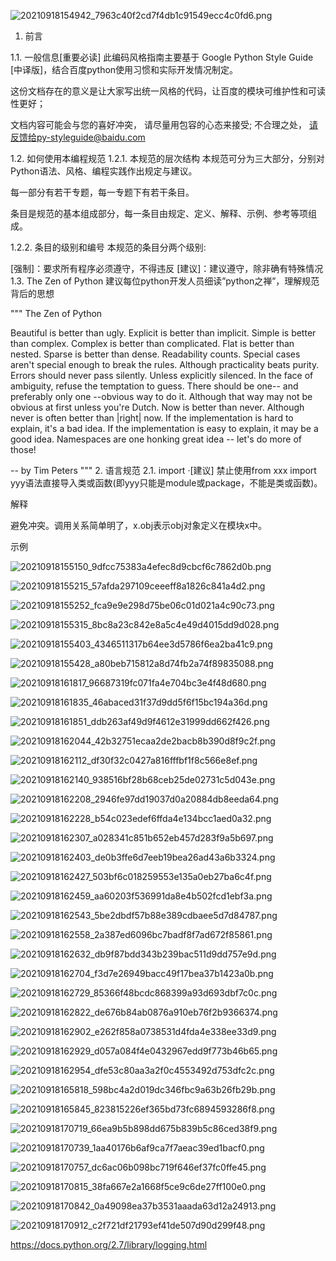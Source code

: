 ![20210918154942_7963c40f2cd7f4db1c91549ecc4c0fd6.png](https://zjj-1307432767.cos.ap-shanghai.myqcloud.com/20210918154942_7963c40f2cd7f4db1c91549ecc4c0fd6.png?q-sign-algorithm=sha1&q-ak=AKIDvgBQO5VeWZMs74l8G7gyzjCPL1RbU5PU&q-sign-time=1631951382;1663487382&q-key-time=1631951382;1663487382&q-header-list=&q-url-param-list=&q-signature=522c781228e501a4a6dcc94985f8e26522f092ab)




1. 前言

1.1. 一般信息[重要必读]
此编码风格指南主要基于 Google Python Style Guide [中译版]，结合百度python使用习惯和实际开发情况制定。

这份文档存在的意义是让大家写出统一风格的代码，让百度的模块可维护性和可读性更好；

文档内容可能会与您的喜好冲突， 请尽量用包容的心态来接受; 不合理之处， 请反馈给py-styleguide@baidu.com

1.2. 如何使用本编程规范
1.2.1. 本规范的层次结构
本规范可分为三大部分，分别对Python语法、风格、编程实践作出规定与建议。

每一部分有若干专题，每一专题下有若干条目。

条目是规范的基本组成部分，每一条目由规定、定义、解释、示例、参考等项组成。

1.2.2. 条目的级别和编号
本规范的条目分两个级别:

[强制]：要求所有程序必须遵守，不得违反
[建议]：建议遵守，除非确有特殊情况
1.3. The Zen of Python
建议每位python开发人员细读”python之禅”，理解规范背后的思想

"""
The Zen of Python

 Beautiful is better than ugly.
 Explicit is better than implicit.
 Simple is better than complex.
 Complex is better than complicated.
 Flat is better than nested.
 Sparse is better than dense.
 Readability counts.
 Special cases aren't special enough to break the rules.
 Although practicality beats purity.
 Errors should never pass silently.
 Unless explicitly silenced.
 In the face of ambiguity, refuse the temptation to guess.
 There should be one-- and preferably only one --obvious way to do it.
 Although that way may not be obvious at first unless you're Dutch.
 Now is better than never.
 Although never is often better than |right| now.
 If the implementation is hard to explain, it's a bad idea.
 If the implementation is easy to explain, it may be a good idea.
 Namespaces are one honking great idea -- let's do more of those!

-- by Tim Peters
"""
2. 语言规范
2.1. import
·[建议] 禁止使用from xxx import yyy语法直接导入类或函数(即yyy只能是module或package，不能是类或函数)。

解释

避免冲突。调用关系简单明了，x.obj表示obj对象定义在模块x中。

示例


![20210918155150_9dfcc75383a4efec8d9cbcf6c7862d0b.png](https://zjj-1307432767.cos.ap-shanghai.myqcloud.com/20210918155150_9dfcc75383a4efec8d9cbcf6c7862d0b.png?q-sign-algorithm=sha1&q-ak=AKIDvgBQO5VeWZMs74l8G7gyzjCPL1RbU5PU&q-sign-time=1631951510;1663487510&q-key-time=1631951510;1663487510&q-header-list=&q-url-param-list=&q-signature=bfaf96ad39d15a0375d33efce00701a089e2b9ec)



![20210918155215_57afda297109ceeeff8a1826c841a4d2.png](https://zjj-1307432767.cos.ap-shanghai.myqcloud.com/20210918155215_57afda297109ceeeff8a1826c841a4d2.png?q-sign-algorithm=sha1&q-ak=AKIDvgBQO5VeWZMs74l8G7gyzjCPL1RbU5PU&q-sign-time=1631951535;1663487535&q-key-time=1631951535;1663487535&q-header-list=&q-url-param-list=&q-signature=1603b0efd06d93b0d25f8b1af78294aa93a4e1db)



![20210918155252_fca9e9e298d75be06c01d021a4c90c73.png](https://zjj-1307432767.cos.ap-shanghai.myqcloud.com/20210918155252_fca9e9e298d75be06c01d021a4c90c73.png?q-sign-algorithm=sha1&q-ak=AKIDvgBQO5VeWZMs74l8G7gyzjCPL1RbU5PU&q-sign-time=1631951571;1663487571&q-key-time=1631951571;1663487571&q-header-list=&q-url-param-list=&q-signature=4786c26079b45a815aaafb9fc9d306aae83b3e3e)


![20210918155315_8bc8a23c842e8a5c4e49d4015dd9d028.png](https://zjj-1307432767.cos.ap-shanghai.myqcloud.com/20210918155315_8bc8a23c842e8a5c4e49d4015dd9d028.png?q-sign-algorithm=sha1&q-ak=AKIDvgBQO5VeWZMs74l8G7gyzjCPL1RbU5PU&q-sign-time=1631951595;1663487595&q-key-time=1631951595;1663487595&q-header-list=&q-url-param-list=&q-signature=ba6aad4c83f8691c3a35fa582f155938cddcab5d)


![20210918155403_4346511317b64ee3d5786f6ea2ba41c9.png](https://zjj-1307432767.cos.ap-shanghai.myqcloud.com/20210918155403_4346511317b64ee3d5786f6ea2ba41c9.png?q-sign-algorithm=sha1&q-ak=AKIDvgBQO5VeWZMs74l8G7gyzjCPL1RbU5PU&q-sign-time=1631951643;1663487643&q-key-time=1631951643;1663487643&q-header-list=&q-url-param-list=&q-signature=81fe5152f897857b826075ba8c35e56b5fbd46d5)

![20210918155428_a80beb715812a8d74fb2a74f89835088.png](https://zjj-1307432767.cos.ap-shanghai.myqcloud.com/20210918155428_a80beb715812a8d74fb2a74f89835088.png?q-sign-algorithm=sha1&q-ak=AKIDvgBQO5VeWZMs74l8G7gyzjCPL1RbU5PU&q-sign-time=1631951668;1663487668&q-key-time=1631951668;1663487668&q-header-list=&q-url-param-list=&q-signature=181d5aefccf872789550178a1584426d029999be)

![20210918161817_96687319fc071fa4e704bc3e4f48d680.png](https://zjj-1307432767.cos.ap-shanghai.myqcloud.com/20210918161817_96687319fc071fa4e704bc3e4f48d680.png?q-sign-algorithm=sha1&q-ak=AKIDvgBQO5VeWZMs74l8G7gyzjCPL1RbU5PU&q-sign-time=1631953097;1663489097&q-key-time=1631953097;1663489097&q-header-list=&q-url-param-list=&q-signature=e82d57c647b4aced3c3ab245aa84170928ea5643)


![20210918161835_46abaced31f37d9dd5f6f15bc194a36d.png](https://zjj-1307432767.cos.ap-shanghai.myqcloud.com/20210918161835_46abaced31f37d9dd5f6f15bc194a36d.png?q-sign-algorithm=sha1&q-ak=AKIDvgBQO5VeWZMs74l8G7gyzjCPL1RbU5PU&q-sign-time=1631953114;1663489114&q-key-time=1631953114;1663489114&q-header-list=&q-url-param-list=&q-signature=c2b84cc8fa390fa8cede61b4f06e1197597c1ce0)

![20210918161851_ddb263af49d9f4612e31999dd662f426.png](https://zjj-1307432767.cos.ap-shanghai.myqcloud.com/20210918161851_ddb263af49d9f4612e31999dd662f426.png?q-sign-algorithm=sha1&q-ak=AKIDvgBQO5VeWZMs74l8G7gyzjCPL1RbU5PU&q-sign-time=1631953131;1663489131&q-key-time=1631953131;1663489131&q-header-list=&q-url-param-list=&q-signature=63d15f938cc18ecc8d4a36bbfeca879c1dfb259d)

![20210918162044_42b32751ecaa2de2bacb8b390d8f9c2f.png](https://zjj-1307432767.cos.ap-shanghai.myqcloud.com/20210918162044_42b32751ecaa2de2bacb8b390d8f9c2f.png?q-sign-algorithm=sha1&q-ak=AKIDvgBQO5VeWZMs74l8G7gyzjCPL1RbU5PU&q-sign-time=1631953244;1663489244&q-key-time=1631953244;1663489244&q-header-list=&q-url-param-list=&q-signature=4b99cef40d33f60994a163ecee831153d8a45e07)

![20210918162112_df30f32c0427a816fffbf1f8c566e8ef.png](https://zjj-1307432767.cos.ap-shanghai.myqcloud.com/20210918162112_df30f32c0427a816fffbf1f8c566e8ef.png?q-sign-algorithm=sha1&q-ak=AKIDvgBQO5VeWZMs74l8G7gyzjCPL1RbU5PU&q-sign-time=1631953271;1663489271&q-key-time=1631953271;1663489271&q-header-list=&q-url-param-list=&q-signature=76f9f9f5162beaba6592921d795598d8c518028b)


![20210918162140_938516bf28b68ceb25de02731c5d043e.png](https://zjj-1307432767.cos.ap-shanghai.myqcloud.com/20210918162140_938516bf28b68ceb25de02731c5d043e.png?q-sign-algorithm=sha1&q-ak=AKIDvgBQO5VeWZMs74l8G7gyzjCPL1RbU5PU&q-sign-time=1631953300;1663489300&q-key-time=1631953300;1663489300&q-header-list=&q-url-param-list=&q-signature=64cb0c4e0c9b69fc9a2dc755e31be8874a2094af)

![20210918162208_2946fe97dd19037d0a20884db8eeda64.png](https://zjj-1307432767.cos.ap-shanghai.myqcloud.com/20210918162208_2946fe97dd19037d0a20884db8eeda64.png?q-sign-algorithm=sha1&q-ak=AKIDvgBQO5VeWZMs74l8G7gyzjCPL1RbU5PU&q-sign-time=1631953327;1663489327&q-key-time=1631953327;1663489327&q-header-list=&q-url-param-list=&q-signature=4c11a67a6245b54d6f519fd9217ec7d37f9bb5d7)


![20210918162228_b54c023edef6ffda4e134bcc1aed0a32.png](https://zjj-1307432767.cos.ap-shanghai.myqcloud.com/20210918162228_b54c023edef6ffda4e134bcc1aed0a32.png?q-sign-algorithm=sha1&q-ak=AKIDvgBQO5VeWZMs74l8G7gyzjCPL1RbU5PU&q-sign-time=1631953348;1663489348&q-key-time=1631953348;1663489348&q-header-list=&q-url-param-list=&q-signature=6c3ea6d47c683873232a87e83fc5d6fd1c3a873a)


![20210918162307_a028341c851b652eb457d283f9a5b697.png](https://zjj-1307432767.cos.ap-shanghai.myqcloud.com/20210918162307_a028341c851b652eb457d283f9a5b697.png?q-sign-algorithm=sha1&q-ak=AKIDvgBQO5VeWZMs74l8G7gyzjCPL1RbU5PU&q-sign-time=1631953387;1663489387&q-key-time=1631953387;1663489387&q-header-list=&q-url-param-list=&q-signature=6e4a3eed043b0541cad4411ce87a57c7051ab66d)


![20210918162403_de0b3ffe6d7eeb19bea26ad43a6b3324.png](https://zjj-1307432767.cos.ap-shanghai.myqcloud.com/20210918162403_de0b3ffe6d7eeb19bea26ad43a6b3324.png?q-sign-algorithm=sha1&q-ak=AKIDvgBQO5VeWZMs74l8G7gyzjCPL1RbU5PU&q-sign-time=1631953443;1663489443&q-key-time=1631953443;1663489443&q-header-list=&q-url-param-list=&q-signature=9a6e696d1f903bc64f7afeace01a328abf0273a6)

![20210918162427_503bf6c018259553e135a0eb27ba6c4f.png](https://zjj-1307432767.cos.ap-shanghai.myqcloud.com/20210918162427_503bf6c018259553e135a0eb27ba6c4f.png?q-sign-algorithm=sha1&q-ak=AKIDvgBQO5VeWZMs74l8G7gyzjCPL1RbU5PU&q-sign-time=1631953467;1663489467&q-key-time=1631953467;1663489467&q-header-list=&q-url-param-list=&q-signature=033175ce8a05eb3222602594d2c07a33ab800fc9)



![20210918162459_aa60203f536991da8e4b502fcd1ebf3a.png](https://zjj-1307432767.cos.ap-shanghai.myqcloud.com/20210918162459_aa60203f536991da8e4b502fcd1ebf3a.png?q-sign-algorithm=sha1&q-ak=AKIDvgBQO5VeWZMs74l8G7gyzjCPL1RbU5PU&q-sign-time=1631953499;1663489499&q-key-time=1631953499;1663489499&q-header-list=&q-url-param-list=&q-signature=0d5934164cfe0607e6d3e5c5596f38a2e0e7ce7e)


![20210918162543_5be2dbdf57b88e389cdbaee5d7d84787.png](https://zjj-1307432767.cos.ap-shanghai.myqcloud.com/20210918162543_5be2dbdf57b88e389cdbaee5d7d84787.png?q-sign-algorithm=sha1&q-ak=AKIDvgBQO5VeWZMs74l8G7gyzjCPL1RbU5PU&q-sign-time=1631953543;1663489543&q-key-time=1631953543;1663489543&q-header-list=&q-url-param-list=&q-signature=4b01fea4cd9228cd3d49e6d4fdda868d3277df49)


![20210918162558_2a387ed6096bc7badf8f7ad672f85861.png](https://zjj-1307432767.cos.ap-shanghai.myqcloud.com/20210918162558_2a387ed6096bc7badf8f7ad672f85861.png?q-sign-algorithm=sha1&q-ak=AKIDvgBQO5VeWZMs74l8G7gyzjCPL1RbU5PU&q-sign-time=1631953558;1663489558&q-key-time=1631953558;1663489558&q-header-list=&q-url-param-list=&q-signature=fe22ef21c9a930a4e3e6a40c5d8a22c64a2d06e6)


![20210918162632_db9f87bdd343b239bac511d9dd757e9d.png](https://zjj-1307432767.cos.ap-shanghai.myqcloud.com/20210918162632_db9f87bdd343b239bac511d9dd757e9d.png?q-sign-algorithm=sha1&q-ak=AKIDvgBQO5VeWZMs74l8G7gyzjCPL1RbU5PU&q-sign-time=1631953592;1663489592&q-key-time=1631953592;1663489592&q-header-list=&q-url-param-list=&q-signature=a86903f631b2aa76cd98f6807b51df3c6526d46d)


![20210918162704_f3d7e26949bacc49f17bea37b1423a0b.png](https://zjj-1307432767.cos.ap-shanghai.myqcloud.com/20210918162704_f3d7e26949bacc49f17bea37b1423a0b.png?q-sign-algorithm=sha1&q-ak=AKIDvgBQO5VeWZMs74l8G7gyzjCPL1RbU5PU&q-sign-time=1631953624;1663489624&q-key-time=1631953624;1663489624&q-header-list=&q-url-param-list=&q-signature=4f6d263bdea176637edc8774a002af13eadf8a60)

![20210918162729_85366f48bcdc868399a93d693dbf7c0c.png](https://zjj-1307432767.cos.ap-shanghai.myqcloud.com/20210918162729_85366f48bcdc868399a93d693dbf7c0c.png?q-sign-algorithm=sha1&q-ak=AKIDvgBQO5VeWZMs74l8G7gyzjCPL1RbU5PU&q-sign-time=1631953649;1663489649&q-key-time=1631953649;1663489649&q-header-list=&q-url-param-list=&q-signature=86d4add9efb5502ad21e10eac4a5bcdc8398eb61)

![20210918162822_de676b84ab0876a910eb76f2b9366374.png](https://zjj-1307432767.cos.ap-shanghai.myqcloud.com/20210918162822_de676b84ab0876a910eb76f2b9366374.png?q-sign-algorithm=sha1&q-ak=AKIDvgBQO5VeWZMs74l8G7gyzjCPL1RbU5PU&q-sign-time=1631953702;1663489702&q-key-time=1631953702;1663489702&q-header-list=&q-url-param-list=&q-signature=72bb09148c33ad3602837349785395210677f29f)


![20210918162902_e262f858a0738531d4fda4e338ee33d9.png](https://zjj-1307432767.cos.ap-shanghai.myqcloud.com/20210918162902_e262f858a0738531d4fda4e338ee33d9.png?q-sign-algorithm=sha1&q-ak=AKIDvgBQO5VeWZMs74l8G7gyzjCPL1RbU5PU&q-sign-time=1631953742;1663489742&q-key-time=1631953742;1663489742&q-header-list=&q-url-param-list=&q-signature=938e1a0927b94c66b595a71645f112b966aec38e)


![20210918162929_d057a084f4e0432967edd9f773b46b65.png](https://zjj-1307432767.cos.ap-shanghai.myqcloud.com/20210918162929_d057a084f4e0432967edd9f773b46b65.png?q-sign-algorithm=sha1&q-ak=AKIDvgBQO5VeWZMs74l8G7gyzjCPL1RbU5PU&q-sign-time=1631953769;1663489769&q-key-time=1631953769;1663489769&q-header-list=&q-url-param-list=&q-signature=75d98604f5eae2635b1cc4d39ebc9e4f10759ae0)

![20210918162954_dfe53c80aa3a2f0c4553492d753dfc2c.png](https://zjj-1307432767.cos.ap-shanghai.myqcloud.com/20210918162954_dfe53c80aa3a2f0c4553492d753dfc2c.png?q-sign-algorithm=sha1&q-ak=AKIDvgBQO5VeWZMs74l8G7gyzjCPL1RbU5PU&q-sign-time=1631953794;1663489794&q-key-time=1631953794;1663489794&q-header-list=&q-url-param-list=&q-signature=dd050dad98f28d23ce258b131a7b0210264d1c08)



![20210918165818_598bc4a2d019dc346fbc9a63b26fb29b.png](https://zjj-1307432767.cos.ap-shanghai.myqcloud.com/20210918165818_598bc4a2d019dc346fbc9a63b26fb29b.png?q-sign-algorithm=sha1&q-ak=AKIDvgBQO5VeWZMs74l8G7gyzjCPL1RbU5PU&q-sign-time=1631955498;1663491498&q-key-time=1631955498;1663491498&q-header-list=&q-url-param-list=&q-signature=e7ac3c3c10681ea6d0bca497bad0103b864f093b)

![20210918165845_823815226ef365bd73fc6894593286f8.png](https://zjj-1307432767.cos.ap-shanghai.myqcloud.com/20210918165845_823815226ef365bd73fc6894593286f8.png?q-sign-algorithm=sha1&q-ak=AKIDvgBQO5VeWZMs74l8G7gyzjCPL1RbU5PU&q-sign-time=1631955525;1663491525&q-key-time=1631955525;1663491525&q-header-list=&q-url-param-list=&q-signature=9298e4e56ed8265cf8a099da5b27d61b796e7109)



![20210918170719_66ea9b5b898dd675b839b5c86ced38f9.png](https://zjj-1307432767.cos.ap-shanghai.myqcloud.com/20210918170719_66ea9b5b898dd675b839b5c86ced38f9.png?q-sign-algorithm=sha1&q-ak=AKIDvgBQO5VeWZMs74l8G7gyzjCPL1RbU5PU&q-sign-time=1631956039;1663492039&q-key-time=1631956039;1663492039&q-header-list=&q-url-param-list=&q-signature=fa043fb4fe2be7d92608763fa37aad1db57aece8)

![20210918170739_1aa40176b6af9ca7f7aeac39ed1bacf0.png](https://zjj-1307432767.cos.ap-shanghai.myqcloud.com/20210918170739_1aa40176b6af9ca7f7aeac39ed1bacf0.png?q-sign-algorithm=sha1&q-ak=AKIDvgBQO5VeWZMs74l8G7gyzjCPL1RbU5PU&q-sign-time=1631956059;1663492059&q-key-time=1631956059;1663492059&q-header-list=&q-url-param-list=&q-signature=36863b78c47a90402421492ac2d09c594bdce876)

![20210918170757_dc6ac06b098bc719f646ef37fc0ffe45.png](https://zjj-1307432767.cos.ap-shanghai.myqcloud.com/20210918170757_dc6ac06b098bc719f646ef37fc0ffe45.png?q-sign-algorithm=sha1&q-ak=AKIDvgBQO5VeWZMs74l8G7gyzjCPL1RbU5PU&q-sign-time=1631956077;1663492077&q-key-time=1631956077;1663492077&q-header-list=&q-url-param-list=&q-signature=cdc29e27a04cdbc648d8b581404ec15a63b1daca)

![20210918170815_38fa667e2a1668f5ce9c6de27ff100e0.png](https://zjj-1307432767.cos.ap-shanghai.myqcloud.com/20210918170815_38fa667e2a1668f5ce9c6de27ff100e0.png?q-sign-algorithm=sha1&q-ak=AKIDvgBQO5VeWZMs74l8G7gyzjCPL1RbU5PU&q-sign-time=1631956095;1663492095&q-key-time=1631956095;1663492095&q-header-list=&q-url-param-list=&q-signature=70f42021922e4e09a5cd42de6be2e03105eb2d6d)

![20210918170842_0a49098ea37b3531aaada63d12a24913.png](https://zjj-1307432767.cos.ap-shanghai.myqcloud.com/20210918170842_0a49098ea37b3531aaada63d12a24913.png?q-sign-algorithm=sha1&q-ak=AKIDvgBQO5VeWZMs74l8G7gyzjCPL1RbU5PU&q-sign-time=1631956122;1663492122&q-key-time=1631956122;1663492122&q-header-list=&q-url-param-list=&q-signature=533db3b37c67a72c607f59ecdc8ededad347aac4)

![20210918170912_c2f721df21793ef41de507d90d299f48.png](https://zjj-1307432767.cos.ap-shanghai.myqcloud.com/20210918170912_c2f721df21793ef41de507d90d299f48.png?q-sign-algorithm=sha1&q-ak=AKIDvgBQO5VeWZMs74l8G7gyzjCPL1RbU5PU&q-sign-time=1631956152;1663492152&q-key-time=1631956152;1663492152&q-header-list=&q-url-param-list=&q-signature=6e5bcabf632d92b591344ac2e426ff1c04d198e2)


https://docs.python.org/2.7/library/logging.html






